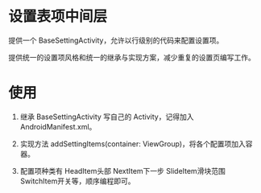 # 设置表项中间层

提供一个 BaseSettingActivity，允许以行级别的代码来配置设置项。

提供统一的设置项风格和统一的继承与实现方案，减少重复的设置页编写工作。

# 使用

1. 继承 BaseSettingActivity 写自己的 Activity，记得加入 AndroidManifest.xml。

2. 实现方法 addSettingItems(container: ViewGroup)，将各个配置项加入容器。

3. 配置项种类有 HeadItem头部 NextItem下一步 SlideItem滑块范围 SwitchItem开关等，顺序编程即可。
